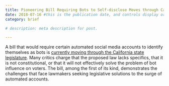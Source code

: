 ```yaml
---
title: Pioneering Bill Requiring Bots to Self-disclose Moves through California State Legislature
date: 2018-07-16 #this is the publication date, and controls display order.
category: brief

# description: meta description for post.

---
```


A bill that would require certain automated social media accounts to identify themselves as bots is [currently moving through the California state legislature][link]. Many critics charge that the proposed law lacks specifics, that it is not constitutional, or that it will not effectively solve the problem of bot influence on voters. The bill, among the first of its kind, demonstrates the challenges that face lawmakers seeking legislative solutions to the surge of automated accounts. 

[link]: https://www.nytimes.com/2018/07/16/style/how-to-regulate-bots.html?rref=collection%2Fsectioncollection%2Ftechnology&action=click&contentCollection=technology&region=stream&module=stream_unit&version=latest&contentPlacement=1&pgtype=sectionfront